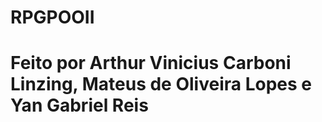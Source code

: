 # RPGPOOII
# Feito por Arthur Vinicius Carboni Linzing, Mateus de Oliveira Lopes e Yan Gabriel Reis
